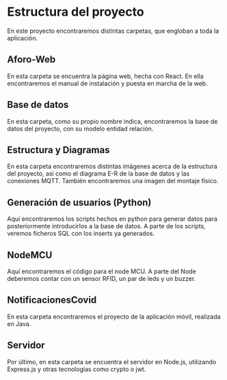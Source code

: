 # Estructura del proyecto

En este proyecto encontraremos distintas carpetas, que engloban a toda la aplicación.

## Aforo-Web

En esta carpeta se encuentra la página web, hecha con React. En ella encontraremos el manual de instalación y puesta en marcha de la web.

## Base de datos

En esta carpeta, como su propio nombre indica, encontraremos la base de datos del proyecto, con su modelo entidad relación.

## Estructura y Diagramas

En esta carpeta encontraremos distintas imágenes acerca de la estructura del proyecto, así como el diagrama E-R de la base de datos y las conexiones MQTT. También encontraremos una imagen del montaje físico.

## Generación de usuarios (Python)

Aquí encontraremos los scripts hechos en python para generar datos para posteriormente introducirlos a la base de datos. A parte de los scripts, veremos ficheros SQL con los inserts ya generados.

## NodeMCU

Aquí encontraremos el código para el node MCU. A parte del Node deberemos contar con un sensor RFID, un par de leds y un buzzer.

## NotificacionesCovid

En esta carpeta encontraremos el proyecto de la aplicación móvil, realizada en Java.

## Servidor

Por último, en esta carpeta se encuentra el servidor en Node.js, utilizando Express.js y otras tecnologías como crypto o jwt.
